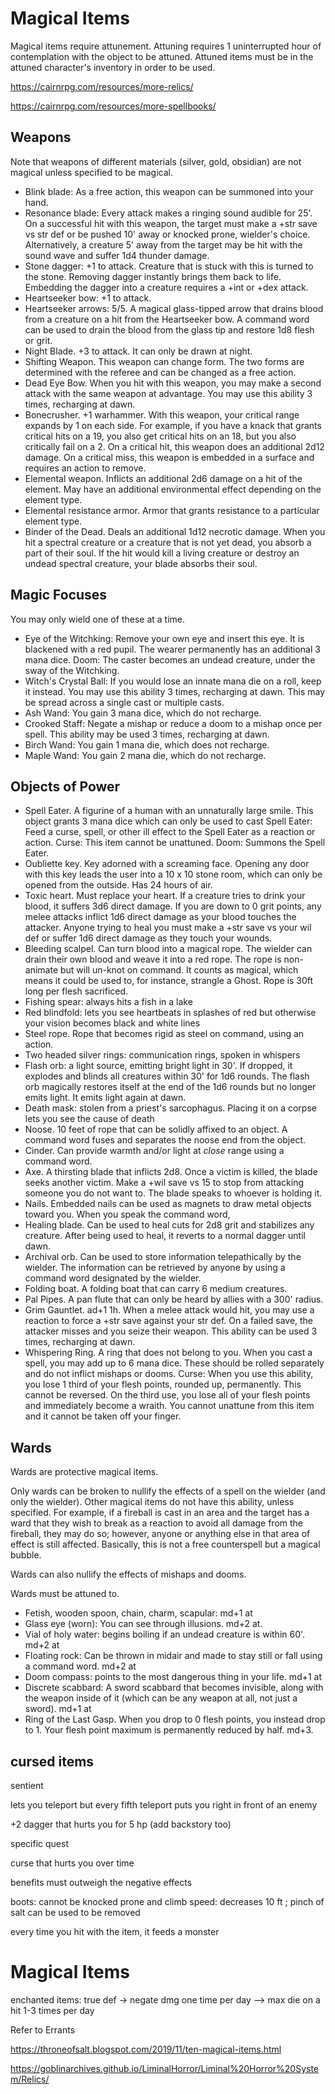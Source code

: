 # Magical Items
Magical items require attunement. Attuning requires 1 uninterrupted hour of contemplation with the object to be attuned. Attuned items must be in the attuned character's inventory in order to be used.

https://cairnrpg.com/resources/more-relics/

https://cairnrpg.com/resources/more-spellbooks/

## Weapons 
Note that weapons of different materials (silver, gold, obsidian) are not magical unless specified to be magical. 

- Blink blade: As a free action, this weapon can be summoned into your hand. 
- Resonance blade: Every attack makes a ringing sound audible for 25'. On a successful hit with this weapon, the target must make a +str save vs str def or be pushed 10' away or knocked prone, wielder's choice. Alternatively, a creature 5' away from the target may be hit with the sound wave and suffer 1d4 thunder damage.
- Stone dagger: +1 to attack. Creature that is stuck with this is turned to the stone. Removing dagger instantly brings them back to life. Embedding the dagger into a creature requires a +int or +dex attack.
- Heartseeker bow: +1 to attack.
- Heartseeker arrows: 5/5. A magical glass-tipped arrow that drains blood from a creature on a hit from the Heartseeker bow. A command word can be used to drain the blood from the glass tip and restore 1d8 flesh or grit.
- Night Blade. +3 to attack. It can only be drawn at night. 
- Shifting Weapon. This weapon can change form. The two forms are determined with the referee and can be changed as a free action. 
- Dead Eye Bow. When you hit with this weapon, you may make a second attack with the same weapon at advantage. You may use this ability 3 times, recharging at dawn.
- Bonecrusher. +1 warhammer. With this weapon, your critical range expands by 1 on each side. For example, if you have a knack that grants critical hits on a 19, you also get critical hits on an 18, but you also critically fail on a 2. On a critical hit, this weapon does an additional 2d12 damage. On a critical miss, this weapon is embedded in a surface and requires an action to remove.
- Elemental weapon. Inflicts an additional 2d6 damage on a hit of the element. May have an additional environmental effect depending on the element type. 
- Elemental resistance armor. Armor that grants resistance to a particular element type. 
- Binder of the Dead. Deals an additional 1d12 necrotic damage. When you hit a spectral creature or a creature that is not yet dead, you absorb a part of their soul. If the hit would kill a living creature or destroy an undead spectral creature, your blade absorbs their soul. 

## Magic Focuses 
You may only wield one of these at a time. 
- Eye of the Witchking: Remove your own eye and insert this eye. It is blackened with a red pupil. The wearer permanently has an additional 3 mana dice. Doom: The caster becomes an undead creature, under the sway of the Witchking. 
- Witch's Crystal Ball: If you would lose an innate mana die on a roll, keep it instead. You may use this ability 3 times, recharging at dawn. This may be spread across a single cast or multiple casts. 
- Ash Wand: You gain 3 mana dice, which do not recharge.
- Crooked Staff: Negate a mishap or reduce a doom to a mishap once per spell. This ability may be used 3 times, recharging at dawn. 
- Birch Wand: You gain 1 mana die, which does not recharge. 
- Maple Wand: You gain 2 mana die, which do not recharge. 

## Objects of Power
- Spell Eater. A figurine of a human with an unnaturally large smile. This object grants 3 mana dice which can only be used to cast Spell Eater: Feed a curse, spell, or other ill effect to the Spell Eater as a reaction or action. Curse: This item cannot be unattuned. Doom: Summons the Spell Eater.
- Oubliette key. Key adorned with a screaming face. Opening any door with this key leads the user into a 10 x 10 stone room, which can only be opened from the outside. Has 24 hours of air.
- Toxic heart. Must replace your heart. If a creature tries to drink your blood, it suffers 3d6 direct damage. If you are down to 0 grit points, any melee attacks inflict 1d6 direct damage as your blood touches the attacker. Anyone trying to heal you must make a +str save vs your wil def or suffer 1d6 direct damage as they touch your wounds.
- Bleeding scalpel. Can turn blood into a magical rope. The wielder can drain their own blood and weave it into a red rope. The rope is non-animate but will un-knot on command. It counts as magical, which means it could be used to, for instance, strangle a Ghost. Rope is 30ft long per flesh sacrificed.
- Fishing spear: always hits a fish in a lake 
- Red blindfold: lets you see heartbeats in splashes of red but otherwise your vision becomes black and white lines 
- Steel rope. Rope that becomes rigid as steel on command, using an action. 
- Two headed silver rings: communication rings, spoken in whispers
- Flash orb: a light source, emitting bright light in 30'. If dropped, it explodes and blinds all creatures within 30' for 1d6 rounds. The flash orb magically restores itself at the end of the 1d6 rounds but no longer emits light. It emits light again at dawn. 
- Death mask: stolen from a priest's sarcophagus. Placing it on a corpse lets you see the cause of death 
- Noose. 10 feet of rope that can be solidly affixed to an object. A command word fuses and separates the noose end from the object.
- Cinder. Can provide warmth and/or light at *close* range using a command word.
- Axe. A thirsting blade that inflicts 2d8. Once a victim is killed, the blade seeks another victim. Make a +wil save vs 15 to stop from attacking someone you do not want to. The blade speaks to whoever is holding it.
- Nails. Embedded nails can be used as magnets to draw metal objects toward you. When you speak the command word, 
- Healing blade. Can be used to heal cuts for 2d8 grit and stabilizes any creature. After being used to heal, it reverts to a normal dagger until dawn.
- Archival orb. Can be used to store information telepathically by the wielder. The information can be retrieved by anyone by using a command word designated by the wielder. 
- Folding boat. A folding boat that can carry 6 medium creatures. 
- Pal Pipes. A pan flute that can only be heard by allies with a 300' radius.
- Grim Gauntlet. ad+1 1h. When a melee attack would hit, you may use a reaction to force a +str save against your str def. On a failed save, the attacker misses and you seize their weapon. This ability can be used 3 times, recharging at dawn.
- Whispering Ring. A ring that does not belong to you. When you cast a spell, you may add up to 6 mana dice. These should be rolled separately and do not inflict mishaps or dooms. Curse: When you use this ability, you lose 1 third of your flesh points, rounded up, permanently. This cannot be reversed. On the third use, you lose all of your flesh points and immediately become a wraith. You cannot unattune from this item and it cannot be taken off your finger.

## Wards
Wards are protective magical items. 

Only wards can be broken to nullify the effects of a spell on the wielder (and only the wielder). Other magical items do not have this ability, unless specified. For example, if a fireball is cast in an area and the target has a ward that they wish to break as a reaction to avoid all damage from the fireball, they may do so; however, anyone or anything else in that area of effect is still affected. Basically, this is not a free counterspell but a magical bubble. 

Wards can also nullify the effects of mishaps and dooms.

Wards must be attuned to.

- Fetish, wooden spoon, chain, charm, scapular: md+1 at
- Glass eye (worn): You can see through illusions. md+2 at. 
- Vial of holy water: begins boiling if an undead creature is within 60'. md+2 at
- Floating rock: Can be thrown in midair and made to stay still or fall using a command word. md+2 at
- Doom compass: points to the most dangerous thing in your life. md+1 at
- Discrete scabbard: A sword scabbard that becomes invisible, along with the weapon inside of it (which can be any weapon at all, not just a sword). md+1 at
- Ring of the Last Gasp. When you drop to 0 flesh points, you instead drop to 1. Your flesh point maximum is permanently reduced by half. md+3. 

## cursed items
sentient 

lets you teleport but every fifth teleport puts you right in front of an enemy

+2 dagger that hurts you for 5 hp (add backstory too)

specific quest

curse that hurts you over time 

benefits must outweigh the negative effects 

boots: cannot be knocked prone and climb speed: decreases 10 ft ; pinch of salt can be used to be removed

every time you hit with the item, it feeds a monster 




# Magical Items

enchanted items: true def -> negate dmg one time per day 
--> max die on a hit 1-3 times per day 

Refer to Errants

https://throneofsalt.blogspot.com/2019/11/ten-magical-items.html

https://goblinarchives.github.io/LiminalHorror/Liminal%20Horror%20System/Relics/